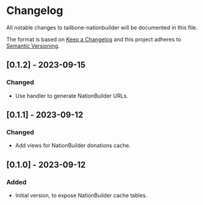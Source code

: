 
# Changelog
All notable changes to tailbone-nationbuilder will be documented in this file.

The format is based on [Keep a Changelog](http://keepachangelog.com/en/1.0.0/)
and this project adheres to [Semantic Versioning](http://semver.org/spec/v2.0.0.html).

## [0.1.2] - 2023-09-15
### Changed
- Use handler to generate NationBuilder URLs.

## [0.1.1] - 2023-09-12
### Changed
- Add views for NationBuilder donations cache.

## [0.1.0] - 2023-09-12
### Added
- Initial version, to expose NationBuilder cache tables.
